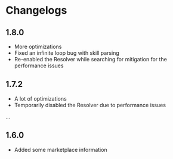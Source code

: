 # Changelogs

## 1.8.0

- More optimizations
- Fixed an infinite loop bug with skill parsing
- Re-enabled the Resolver while searching for mitigation for the performance issues

## 1.7.2

- A lot of optimizations
- Temporarily disabled the Resolver due to performance issues

...

## 1.6.0

- Added some marketplace information
